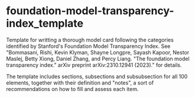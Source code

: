 # foundation-model-transparency-index_template
Template for writting a thorough model card following the categories identified by Stanford's Foundation Model Transparency Index. See "Bommasani, Rishi, Kevin Klyman, Shayne Longpre, Sayash Kapoor, Nestor Maslej, Betty Xiong, Daniel Zhang, and Percy Liang. "The foundation model transparency index." arXiv preprint arXiv:2310.12941 (2023)." for details.

The template includes sections, subsections and subsubsection for all 100 elements, together with their definition and "notes", a sort of recommendations on how to fill and assess each item.

